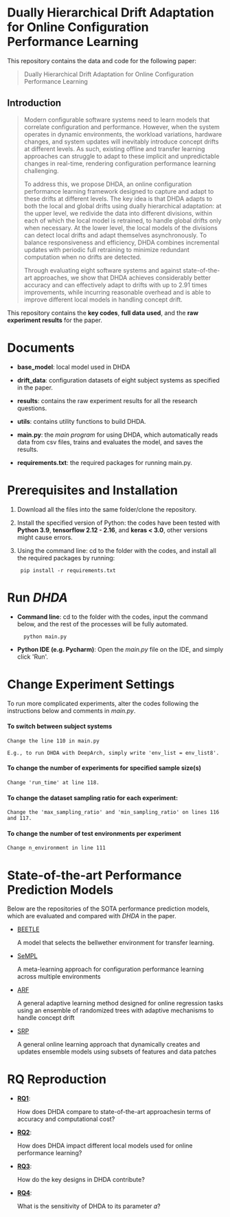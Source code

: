 
# Dually Hierarchical Drift Adaptation for Online Configuration Performance Learning

This repository contains the data and code for the following paper: 
> Dually Hierarchical Drift Adaptation for Online Configuration Performance Learning

## Introduction
> Modern configurable software systems need to learn models that correlate configuration and performance. However, when the system operates in dynamic environments, the workload variations, hardware changes, and system updates will inevitably introduce concept drifts at different levels. As such, existing offline and transfer learning approaches can struggle to adapt to these implicit and unpredictable changes in real-time, rendering configuration performance learning challenging. 
>
> To address this, we propose DHDA, an online configuration performance learning framework designed to capture and adapt to these drifts at different levels. The key idea is that DHDA adapts to both the local and global drifts using dually hierarchical adaptation: at the upper level, we redivide the data into different divisions, within each of which the local model is retrained, to handle global drifts only when necessary. At the lower level, the local models of the divisions can detect local drifts and adapt themselves asynchronously. To balance responsiveness and efficiency, DHDA combines incremental updates with periodic full retraining to minimize redundant computation when no drifts are detected.
>
> Through evaluating eight software systems and against state-of-the-art approaches, we show that DHDA achieves considerably better accuracy and can effectively adapt to drifts with up to 2.91 times improvements, while incurring reasonable overhead and is able to improve different local models in handling concept drift. 

This repository contains the **key codes**, **full data used**, and the **raw experiment results** for the paper.

# Documents
- **base_model**:
local model used in DHDA

- **drift_data**:
configuration datasets of eight subject systems as specified in the paper.

- **results**:
contains the raw experiment results for all the research questions.

- **utils**:
contains utility functions to build DHDA.

- **main.py**: 
the *main program* for using DHDA, which automatically reads data from csv files, trains and evaluates the model, and saves the results.

- **requirements.txt**:
the required packages for running main.py.

# Prerequisites and Installation
1. Download all the files into the same folder/clone the repository.

2. Install the specified version of Python:
the codes have been tested with **Python 3.9**, **tensorflow 2.12 - 2.16**, and **keras < 3.0**, other versions might cause errors.

3. Using the command line: cd to the folder with the codes, and install all the required packages by running:

        pip install -r requirements.txt

# Run *DHDA*

- **Command line**: cd to the folder with the codes, input the command below, and the rest of the processes will be fully automated.

        python main.py
        
- **Python IDE (e.g. Pycharm)**: Open the *main.py* file on the IDE, and simply click 'Run'.


# Change Experiment Settings
To run more complicated experiments, alter the codes following the instructions below and comments in *main.py*.
#### To switch between subject systems
    Change the line 110 in main.py

    E.g., to run DHDA with DeepArch, simply write 'env_list = env_list8'.

#### To change the number of experiments for specified sample size(s)
    Change 'run_time' at line 118.

#### To change the dataset sampling ratio for each experiment:
    Change the 'max_sampling_ratio' and 'min_sampling_ratio' on lines 116 and 117.

#### To change the number of test environments per experiment
    Change n_environment in line 111

# State-of-the-art Performance Prediction Models
Below are the repositories of the SOTA performance prediction models, which are evaluated and compared with *DHDA* in the paper.

- [BEETLE](https://github.com/ai-se/BEETLE)

   A model that selects the bellwether environment for transfer learning.

- [SeMPL](https://github.com/ideas-labo/SeMPL)

  A meta-learning approach for configuration performance learning across multiple environments
- [ARF](https://scikit-multiflow.readthedocs.io/en/stable/api/generated/skmultiflow.meta.AdaptiveRandomForestRegressor.html)

  A general adaptive learning method designed for online regression tasks using an ensemble of randomized trees with adaptive mechanisms to handle concept drift
- [SRP](https://riverml.xyz/0.22.0/api/ensemble/SRPRegressor/)

  A general online learning approach that dynamically creates and updates ensemble models using subsets of features and data patches

# RQ Reproduction
- [**RQ1**](./results/RQ1-RESULT):
  
  How does DHDA compare to state-of-the-art approachesin terms of accuracy and computational cost?

- [**RQ2**](./results/RQ2-RESULT):
  
  How does DHDA impact different local models used for online performance learning?
  
- [**RQ3**](./results/RQ3-RESULT):
  
  How do the key designs in DHDA contribute?

- [**RQ4**](./results/RQ4-RESULT):
  
  What is the sensitivity of DHDA to its parameter 𝛼?
  
